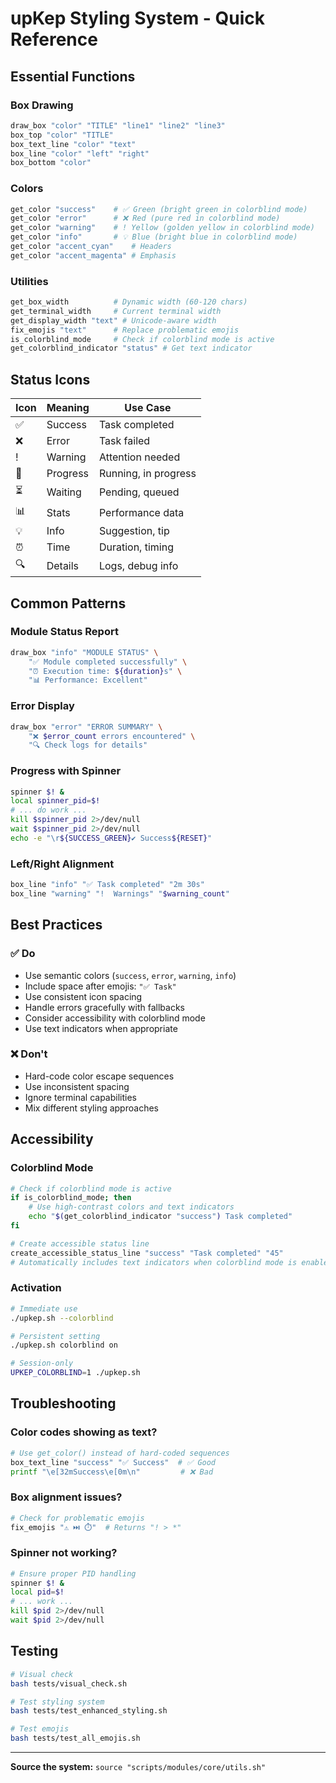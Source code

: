 # upKep Styling System - Quick Reference

## Essential Functions

### Box Drawing
```bash
draw_box "color" "TITLE" "line1" "line2" "line3"
box_top "color" "TITLE"
box_text_line "color" "text"
box_line "color" "left" "right"
box_bottom "color"
```

### Colors
```bash
get_color "success"    # ✅ Green (bright green in colorblind mode)
get_color "error"      # ❌ Red (pure red in colorblind mode)
get_color "warning"    # ! Yellow (golden yellow in colorblind mode)
get_color "info"       # 💡 Blue (bright blue in colorblind mode)
get_color "accent_cyan"    # Headers
get_color "accent_magenta" # Emphasis
```

### Utilities
```bash
get_box_width          # Dynamic width (60-120 chars)
get_terminal_width     # Current terminal width
get_display_width "text" # Unicode-aware width
fix_emojis "text"      # Replace problematic emojis
is_colorblind_mode     # Check if colorblind mode is active
get_colorblind_indicator "status" # Get text indicator
```

## Status Icons

| Icon | Meaning | Use Case |
|------|---------|----------|
| ✅ | Success | Task completed |
| ❌ | Error | Task failed |
| ! | Warning | Attention needed |
| 🔄 | Progress | Running, in progress |
| ⏳ | Waiting | Pending, queued |
| 📊 | Stats | Performance data |
| 💡 | Info | Suggestion, tip |
| ⏰ | Time | Duration, timing |
| 🔍 | Details | Logs, debug info |

## Common Patterns

### Module Status Report
```bash
draw_box "info" "MODULE STATUS" \
    "✅ Module completed successfully" \
    "⏰ Execution time: ${duration}s" \
    "📊 Performance: Excellent"
```

### Error Display
```bash
draw_box "error" "ERROR SUMMARY" \
    "❌ $error_count errors encountered" \
    "🔍 Check logs for details"
```

### Progress with Spinner
```bash
spinner $! &
local spinner_pid=$!
# ... do work ...
kill $spinner_pid 2>/dev/null
wait $spinner_pid 2>/dev/null
echo -e "\r${SUCCESS_GREEN}✔ Success${RESET}"
```

### Left/Right Alignment
```bash
box_line "info" "✅ Task completed" "2m 30s"
box_line "warning" "!  Warnings" "$warning_count"
```

## Best Practices

### ✅ Do
- Use semantic colors (`success`, `error`, `warning`, `info`)
- Include space after emojis: `"✅ Task"`
- Use consistent icon spacing
- Handle errors gracefully with fallbacks
- Consider accessibility with colorblind mode
- Use text indicators when appropriate

### ❌ Don't
- Hard-code color escape sequences
- Use inconsistent spacing
- Ignore terminal capabilities
- Mix different styling approaches

## Accessibility

### Colorblind Mode
```bash
# Check if colorblind mode is active
if is_colorblind_mode; then
    # Use high-contrast colors and text indicators
    echo "$(get_colorblind_indicator "success") Task completed"
fi

# Create accessible status line
create_accessible_status_line "success" "Task completed" "45"
# Automatically includes text indicators when colorblind mode is enabled
```

### Activation
```bash
# Immediate use
./upkep.sh --colorblind

# Persistent setting
./upkep.sh colorblind on

# Session-only
UPKEP_COLORBLIND=1 ./upkep.sh
```

## Troubleshooting

### Color codes showing as text?
```bash
# Use get_color() instead of hard-coded sequences
box_text_line "success" "✅ Success"  # ✅ Good
printf "\e[32mSuccess\e[0m\n"         # ❌ Bad
```

### Box alignment issues?
```bash
# Check for problematic emojis
fix_emojis "⚠️ ⏭️ ⏱️"  # Returns "! > *"
```

### Spinner not working?
```bash
# Ensure proper PID handling
spinner $! &
local pid=$!
# ... work ...
kill $pid 2>/dev/null
wait $pid 2>/dev/null
```

## Testing

```bash
# Visual check
bash tests/visual_check.sh

# Test styling system
bash tests/test_enhanced_styling.sh

# Test emojis
bash tests/test_all_emojis.sh
```

---

**Source the system:** `source "scripts/modules/core/utils.sh"` 